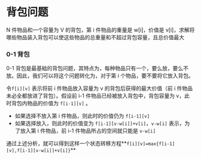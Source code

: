 # 背包问题

N 件物品和一个容量为 V 的背包，第 i 件物品的重量是 w[i]，价值是 v[i]，求解将哪些物品装入背包可以使这些物品的总重量和不超过背包容量，且总价值最大

### 0-1 背包

0-1 背包是最基础的背包问题，其特点为，每种物品只有一个，要么放，要么不放。因此，我们可以将这个问题转化为，对于第 i 个物品，要不要将它放入背包。

令`f[i][v]` 表示将前 i 件物品放入容量为 v 的背包后获得的最大价值（前 i 件物品未必全都放进了背包）。假设前 i-1 件物品已经被放入背包中，背包容量为 v，此时背包内物品的价值为 `f[i-1][v]` 。

- 如果选择不放入第 i 件物品，则此时的价值仍为 `f[i-1][v]`
- 如果选择放入，则此时的价值变为 `f[i-1][v-w[i]]+v[i]`，`v-w[i]` 表示，为了放入第 i 件物品，前 i-1 件物品所占的空间就只能是 `v-w[i]`

通过上述分析，就可以得到这样一个状态转移方程**`f[i][v]=max{f[i-1][v],f[i-1][v-w[i]]+v[i]}`**

